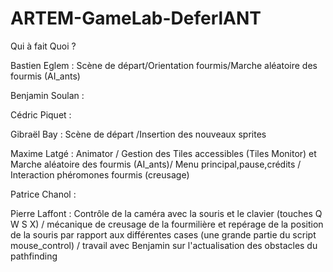 # ARTEM-GameLab-DeferlANT

Qui à fait Quoi ?

Bastien Eglem : 
Scène de départ/Orientation fourmis/Marche aléatoire des fourmis (AI_ants)

Benjamin Soulan : 


Cédric Piquet :


Gibraël Bay :
Scène de départ /Insertion des nouveaux sprites  

Maxime Latgé : 
Animator / Gestion des Tiles accessibles (Tiles Monitor) et Marche aléatoire des fourmis (AI_ants)/ Menu principal,pause,crédits / Interaction phéromones fourmis (creusage)

Patrice Chanol :


Pierre Laffont :
Contrôle de la caméra avec la souris et le clavier (touches Q W S X) / mécanique de creusage de la fourmilière et repérage de la position de la souris par rapport aux différentes cases (une grande partie du script mouse_control) / travail avec Benjamin sur l'actualisation des obstacles du pathfinding
